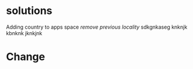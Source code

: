 # solutions
Adding country to apps space 
<i>remove previous locality </i> 	sdkgnkaseg	 knknjk		kbnknk jknkjnk
# Change
